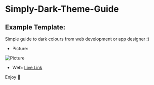 # Simply-Dark-Theme-Guide

## Example Template:
Simple guide to dark colours from web development or app designer :)

- Picture:

![Picture](https://cdn.discordapp.com/attachments/1052317488412643338/1055649150986883132/image.png)

- Web:
[Live Link](https://cristiancastt.github.io/Simply-Dark-Theme-Guide/)

Enjoy :metal:
